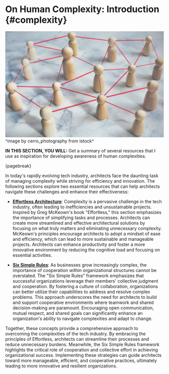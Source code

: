 

# On Human Complexity: Introduction {#complexity}

![](assets/images/iStock-1473231525.jpg)
^image by cerro_photography from istock^

**IN THIS SECTION, YOU WILL:**  Get a summary of several resources that I use as inspiration for developing awareness of human complexities.

{pagebreak}

In today's rapidly evolving tech industry, architects face the daunting task of managing complexity while striving for efficiency and innovation. The following sections explore two essential resources that can help architects navigate these challenges and enhance their effectiveness:

* **[Effortless Architecture](#effortless)**: Complexity is a pervasive challenge in the tech industry, often leading to inefficiencies and unsustainable projects. Inspired by Greg McKeown's book "Effortless," this section emphasizes the importance of simplifying tasks and processes. Architects can create more streamlined and effective architectural solutions by focusing on what truly matters and eliminating unnecessary complexity. McKeown's principles encourage architects to adopt a mindset of ease and efficiency, which can lead to more sustainable and manageable projects. Architects can enhance productivity and foster a more innovative environment by reducing the cognitive load and focusing on essential activities.

* **[Six Simple Rules](#six-simple-rules)**: As businesses grow increasingly complex, the importance of cooperation within organizational structures cannot be overstated. The "Six Simple Rules" framework emphasizes that successful organizations leverage their members' collective judgment and cooperation. By fostering a culture of collaboration, organizations can better utilize their capabilities to address and resolve complex problems. This approach underscores the need for architects to build and support cooperative environments where teamwork and shared decision-making are paramount. Encouraging open communication, mutual respect, and shared goals can significantly enhance an organization's ability to navigate complexities and adapt to change.

Together, these concepts provide a comprehensive approach to overcoming the complexities of the tech industry. By embracing the principles of Effortless, architects can streamline their processes and reduce unnecessary burdens. Meanwhile, the Six Simple Rules framework highlights the critical role of cooperation and collective effort in achieving organizational success. Implementing these strategies can guide architects toward more manageable, efficient, and cooperative practices, ultimately leading to more innovative and resilient organizations.

